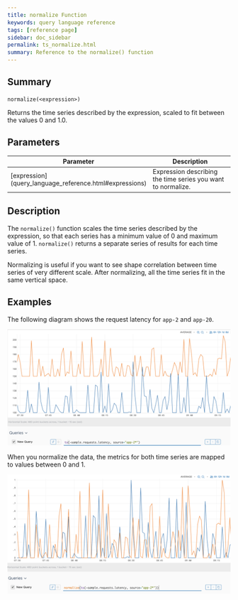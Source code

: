 ```yaml
---
title: normalize Function
keywords: query language reference
tags: [reference page]
sidebar: doc_sidebar
permalink: ts_normalize.html
summary: Reference to the normalize() function
---
```

## Summary
```
normalize(<expression>)
```
Returns the time series described by the expression, scaled to fit between the values 0 and 1.0.

## Parameters

<table style="width: 100%;">
<tbody>
<thead>
<tr><th width="20%">Parameter</th><th width="80%">Description</th></tr>
</thead>
<tr>
<td markdown="span"> [expression](query_language_reference.html#expressions)</td>
<td>Expression describing the time series you want to normalize. </td>
</tr>
</tbody>
</table>

## Description

The `normalize()` function scales the time series described by the expression, so that each series has a minimum value of 0 and maximum value of 1.
`normalize()` returns a separate series of results for each time series.

Normalizing is useful if you want to see shape correlation between time series of very different scale. After normalizing, all the time series fit in the same vertical space.

## Examples

The following diagram shows the request latency for `app-2` and `app-20`.

![normalize before](images/ts_normalize_before.png)

When you normalize the data, the metrics for both time series are mapped to values between 0 and 1.

![normalize](images/ts_normalize.png)
